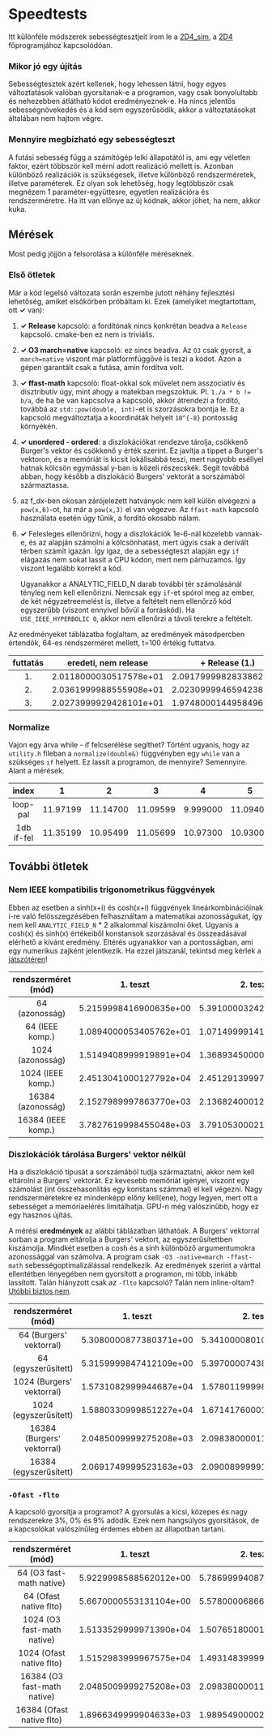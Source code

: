 # Speedtests
Itt különféle módszerek sebességtesztjeit írom le a [2D4_sim](README.md), a [2D4](../README.md) főprogramjához kapcsolódóan.

### Mikor jó egy újítás
Sebességtesztek azért kellenek, hogy lehessen látni, hogy egyes változtatások valóban gyorsítanak-e a programon, vagy csak bonyolultabb és nehezebben átlátható kódot eredményeznek-e. Ha nincs jelentős sebességnövekedés és a kód sem egyszerűsödik, akkor a változtatásokat általában nem hajtom végre.

### Mennyire megbízható egy sebességteszt
A futási sebesség függ a számítógép lelki állapotától is, ami egy véletlen faktor, ezért többször kell mérni adott realizáció mellett is. Azonban különböző realizációk is szükségesek, illetve különböző rendszerméretek, illetve paraméterek. Ez olyan sok lehetőség, hogy legtöbbször csak megnézem 1 paraméter-együttesre, egyetlen realizációra és rendszerméretre. Ha itt van előnye az új kódnak, akkor jöhet, ha nem, akkor kuka.

## Mérések
Most pedig jöjjön a felsorolása a különféle méréseknek.

### Első ötletek <a name="első-ötletek"></a>

Már a kód legelső változata során eszembe jutott néhány fejlesztési lehetőség, amiket elsőkörben próbáltam ki. Ezek (amelyiket megtartottam, ott **✓** van):
   1. **✓ Release** kapcsoló: a fordítónak nincs konkrétan beadva a `Release` kapcsoló. cmake-ben ez nem is triviális.
   2. **✓ O3 march=native** kapcsoló: ez sincs beadva. Az `O3` csak gyorsít, a `march=native` viszont már platformfüggővé is teszi a kódot. Azon a gépen garantált csak a futása, amin fordítva volt.
   3. **✓ ffast-math** kapcsoló: float-okkal sok művelet nem asszociatív és disztributív úgy, mint ahogy a matekban megszoktuk. Pl. `1./a * b != b/a`, de ha be van kapcsolva a kapcsoló, akkor átrendezi a fordító, továbbá az `std::pow(double, int)`-et is szorzásokra bontja le. Ez a kapcsoló megváltoztatja a koordináták helyeit `10^{-8}` pontosság környékén.
   4. **✓ unordered - ordered**: a diszlokációkat rendezve tárolja, csökkenő Burger's vektor és csökkenő y érték szerint. Ez javítja a tippet a Burger's vektoron, és a memóriát is kicsit lokálisabbá teszi, mert nagyobb eséllyel hatnak kölcsön egymással y-ban is közeli részecskék. Segít továbbá abban, hogy később a diszlokáció Burgers' vektorát a sorszámából származtassa.
   5. az f_dx-ben okosan zárójelezett hatványok: nem kell külön elvégezni a `pow(x,6)`-ot, ha már a `pow(x,3)` el van végezve. Az `ffast-math` kapcsoló használata esetén úgy tűnik, a fordító okosabb nálam.
   6. **✓** Felesleges ellenőrizni, hogy a diszlokációk 1e-6-nál közelebb vannak-e, és az alapján számolni a kölcsönhatást, mert úgyis csak a derivált térben számít igazán. Így igaz, de a sebességteszt alapján egy `if` elágazás nem sokat lassít a CPU kódon, mert nem párhuzamos. Így viszont legalább korrekt a kód.

      Ugyanakkor a ANALYTIC_FIELD_N darab további tér számolásánál tényleg nem kell ellenőrizni. Nemcsak egy `if`-et spórol meg az ember, de két négyzetreemelést is, illetve a feltételt nem ellenőrző kód egyszerűbb (viszont ennyivel bővül a forráskód). Ha `USE_IEEE_HYPERBOLIC 0`, akkor nem ellenőrzi a távoli terekre a feltételt.

Az eredményeket táblázatba foglaltam, az eredmények másodpercben értendők, 64-es rendszerméret mellett, t=100 értékig futtatva.


| futtatás  | eredeti, nem release   | + Release (1.)         | + O3 native (2.)       | + fast-math (3.)       | + ordered (4.)         | (+ hatv átcsop) (5.)   | (+ if(true) x) (6.)    |
|:-----------:|:----------------------:|:----------------------:|:----------------------:|:----------------------:|:----------------------:|:----------------------:|:----------------------:|
| 1.        | 2.0118000030517578e+01 | 2.0917999982833862e+01 | 1.5968999862670898e+01 | 1.1220000028610229e+01 | 1.0274999856948853e+01 | 1.1256000041961670e+01 | 1.0776000022888184e+01 |
| 2.        | 2.0361999988555908e+01 | 2.0230999946594238e+01 | 1.3758000135421753e+01 | 1.0907999992370605e+01 | 1.0813000202178955e+01 | 1.0667000055313110e+01 | 1.0984999895095825e+01 |
| 3.        | 2.0273999929428101e+01 | 1.9748000144958496e+01 | 1.4757000207901001e+01 | 1.0744999885559082e+01 | 1.0612999916076660e+01 | 1.0647000074386597e+01 | 1.0644999980926514e+01 |

### Normalize <a name="normalize"></a>
Vajon egy árva while - if felcserélése segíthet? Történt ugyanis, hogy az `utility.h` fileban a `normalize(double&)` függvényben egy `while` van a szükséges `if` helyett. Ez lassít a programon, de mennyire? Semennyire. Alant a mérések.

|    index   |        1 |        2 |        3 |        4 |        5 |        6 |        7 |        8 |        9 |       10 |       11 |       12 |       13 |
|:----------:|:--------:|:--------:|:--------:|:--------:|:--------:|:---------:|:-------:|:--------:|:--------:|:--------:|:--------:|:--------:|:--------:|
|  loop-pal  | 11.97199 | 11.14700 | 11.09599 | 9.999000 | 11.09400 | 11.22399 | 11.04999 | 11.02100 | 11.08200 | 11.11500 | 11.05200 | 11.15100 | 11.16000 |
| 1db if-fel | 11.35199 | 10.95499 | 11.05699 | 10.97300 | 10.93000 | 11.10100 | 11.09800 | 11.05700 | 11.01399 | 11.02399 | 10.98600 | 11.24300 | 11.23699 |
		

## További ötletek

### Nem IEEE kompatibilis trigonometrikus függvények <a name="ieee_hyperbolic"></a>
Ebben az esetben a sinh(x+i) és cosh(x+i) függvények lineárkombinációinak i-re való felösszegzésében felhasználtam a matematikai azonosságukat, így nem kell `ANALYTIC_FIELD_N` * 2 alkalommal kiszámolni őket. Ugyanis a cosh(x) és sinh(x) értékeiből konstansok szorzásával és összeadásával elérhető a kívánt eredmény. Eltérés ugyanakkor van a pontosságban, ami egy numerikus zajként jelentkezik. Ha ezzel játszanál, tekintsd meg kérlek a [játszótéren](../sandbox/ieee_hyperbolic/readme.md)!

| rendszerméret (mód) |        1. teszt        |        2. teszt        |        3. teszt        |        4. teszt        |        5. teszt        |
|:-------------------:|:----------------------:|:----------------------:|:----------------------:|:----------------------:|:----------------------:|
|    64 (azonosság)   | 5.2159998416900635e+00 | 5.3910000324249268e+00 | 5.1890001296997070e+00 | 5.2009999752044678e+00 | 5.3299999237060547e+00 |
|   64 (IEEE komp.)   | 1.0894000053405762e+01 | 1.0714999914169312e+01 | 1.0882000207901001e+01 | 1.1835000038146973e+01 | 1.0898999929428101e+01 |
|   1024 (azonosság)  | 1.5149408999919891e+04 | 1.3689345000028610e+04 | 1.5099381999969482e+04 | 1.5056825999975204e+04 | 1.4902827000141144e+04 |
|  1024 (IEEE komp.)  | 2.4513041000127792e+04 | 2.4512913999795914e+04 | 2.4554437000036240e+04 | 2.4696273000001907e+04 | 2.4696167000055313e+04 |
|  16384 (azonosság)  | 2.1527989997863770e+03 | 2.1368240001201630e+03 | 2.0477929999828339e+03 |                        |                        |
|  16384 (IEEE komp.) | 3.7827619998455048e+03 | 3.7910530002117157e+03 | 3.4341679999828339e+03 |                        |                        |

### Diszlokációk tárolása Burgers' vektor nélkül
Ha a diszlokáció típusát a sorszámából tudja származtatni, akkor nem kell eltárolni a Burgers' vektorát. Ez kevesebb memóriát igényel, viszont egy számolást (int összehasonlítás egy konstans számmal) el kell végezni. Nagy rendszerméretekre ez mindenképp előny kell(ene), hogy legyen, mert ott a sebességet a memóriaelérés limitálhatja. GPU-n még valószínűbb, hogy ez egy hasznos újítás.


A mérési **eredmények** az alábbi táblázatban láthatóak. A Burgers' vektorral sorban a program eltárolja a Burgers' vektort, az egyszerűsítettben kiszámolja. Mindkét esetben a cosh és a sinh különböző argumentumokra azonossággal van számolva. A program csak `-O3 -native=march -ffast-math` sebességoptimalizálással rendelkezik. Az eredmények szerint a várttal ellentétben lényegében nem gyorsított a programon, mi több, inkább lassított. Talán hiányzott csak az `-flto` kapcsoló? Talán nem inline-oltam? [Utóbbi biztos nem](https://stackoverflow.com/questions/1759300/when-should-i-write-the-keyword-inline-for-a-function-method).

|     rendszerméret (mód)    |        1. teszt        |        2. teszt        |        3. teszt        |        4. teszt        |        5. teszt        |
|:--------------------------:|:----------------------:|:----------------------:|:----------------------:|:----------------------:|:----------------------:|
|   64 (Burgers' vektorral)  | 5.3080000877380371e+00 | 5.3410000801086426e+00 | 5.2910001277923584e+00 | 5.2750000953674316e+00 | 5.2620000839233398e+00 |
|     64 (egyszerűsített)    | 5.3159999847412109e+00 | 5.3970000743865967e+00 | 5.3099999427795410e+00 | 5.3910000324249268e+00 | 5.3429999351501465e+00 |
|  1024 (Burgers' vektorral) | 1.5731082999944687e+04 | 1.5780119999885559e+04 | 1.7698270999908447e+04 | 1.7703957999944687e+04 | 1.7725728999853134e+04 |
|    1024 (egyszerűsített)   | 1.5880330999851227e+04 | 1.6714176000118256e+04 | 1.7654266999959946e+04 | 1.7829569000005722e+04 | 1.7845421000003815e+04 |
| 16384 (Burgers' vektorral) | 2.0485009999275208e+03 | 2.0983800001144409e+03 | 2.1508740000724792e+03 |                        |                        |
| 16384 (egyszerűsített)     | 2.0691749999523163e+03 | 2.0900899999141693e+03 | 2.1879570000171661e+03 |                        |                        |

### `-Ofast -flto`
A kapcsoló gyorsítja a programot? A gyorsulás a kicsi, közepes és nagy rendszerekre 3%, 0% és 9% adódik. Ezek nem hangsúlyos gyorsítások, de a kapcsolókat valószínűleg érdemes ebben az állapotban tartani.

|     rendszerméret (mód)     |        1. teszt        |        2. teszt        |        3. teszt        | 4. teszt               | 5. teszt               |
|:---------------------------:|:----------------------:|:----------------------:|:----------------------:|------------------------|------------------------|
|   64 (O3 fast-math native)  | 5.9229998588562012e+00 | 5.7869999408721924e+00 | 5.7030000686645508e+00 | 5.5079998970031738e+00 | 5.5789999961853027e+00 |
|    64 (Ofast native flto)   | 5.6670000553131104e+00 | 5.5780000686645508e+00 | 5.5190000534057617e+00 | 5.4210000038146973e+00 | 5.5039999485015869e+00 |
| 1024 (O3 fast-math native)  | 1.5133529999971390e+04 | 1.5076518000125885e+04 | 1.5133529999971390e+04 | 1.4964429000139236e+04 | 1.4958436999797821e+04 |
| 1024 (Ofast native flto)    | 1.5152983999967575e+04 | 1.4931483999967575e+04 | 1.5093271000146866e+04 | 1.5103620000123978e+04 | 1.4904933000087738e+04 |
| 16384 (O3 fast-math native) | 2.0485009999275208e+03 | 2.0983800001144409e+03 | 2.1508740000724792e+03 |                        |                        |
| 16384 (Ofast native flto)   | 1.8966349999904633e+03 | 1.9895490000247955e+03 | 1.9001370000839233e+03 |                        |                        |